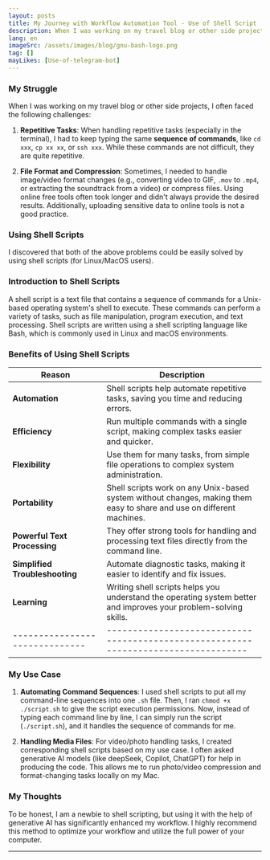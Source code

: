 ```yaml
---
layout: posts
title: My Journey with Workflow Automation Tool - Use of Shell Script
description: When I was working on my travel blog or other side projects, I often faced the following challenges
lang: en
imageSrc: /assets/images/blog/gnu-bash-logo.png
tag: []
mayLikes: [Use-of-telegram-bot]
---
```


### **My Struggle**
When I was working on my travel blog or other side projects, I often faced the following challenges:
1. **Repetitive Tasks**: When handling repetitive tasks (especially in the terminal), I had to keep typing the same **sequence of commands**, like `cd xxx`, `cp xx xx`, or `ssh xxx`. While these commands are not difficult, they are quite repetitive.

2. **File Format and Compression**: Sometimes, I needed to handle image/video format changes (e.g., converting video to GIF, `.mov` to `.mp4`, or extracting the soundtrack from a video) or compress files. Using online free tools often took longer and didn't always provide the desired results. Additionally, uploading sensitive data to online tools is not a good practice.

### **Using Shell Scripts**
I discovered that both of the above problems could be easily solved by using shell scripts (for Linux/MacOS users).

### **Introduction to Shell Scripts**
A shell script is a text file that contains a sequence of commands for a Unix-based operating system's shell to execute. These commands can perform a variety of tasks, such as file manipulation, program execution, and text processing. Shell scripts are written using a shell scripting language like Bash, which is commonly used in Linux and macOS environments.

### **Benefits of Using Shell Scripts**

| **Reason**                   | **Description**                                                                   |
|------------------------------|-----------------------------------------------------------------------------------|
| **Automation**               | Shell scripts help automate repetitive tasks, saving you time and reducing errors.|
| **Efficiency**               | Run multiple commands with a single script, making complex tasks easier and quicker.|
| **Flexibility**              | Use them for many tasks, from simple file operations to complex system administration.|
| **Portability**              | Shell scripts work on any Unix-based system without changes, making them easy to share and use on different machines.|
| **Powerful Text Processing** | They offer strong tools for handling and processing text files directly from the command line.|
| **Simplified Troubleshooting** | Automate diagnostic tasks, making it easier to identify and fix issues.|
| **Learning**                 | Writing shell scripts helps you understand the operating system better and improves your problem-solving skills.|
|------------------------------|-----------------------------------------------------------------------------------|

### **My Use Case**
1. **Automating Command Sequences**: I used shell scripts to put all my command-line sequences into one `.sh` file. Then, I ran `chmod +x ./script.sh` to give the script execution permissions. Now, instead of typing each command line by line, I can simply run the script (`./script.sh`), and it handles the sequence of commands for me.

2. **Handling Media Files**: For video/photo handling tasks, I created corresponding shell scripts based on my use case. I often asked generative AI models (like deepSeek, Copilot, ChatGPT) for help in producing the code. This allows me to run photo/video compression and format-changing tasks locally on my Mac.

### **My Thoughts**
To be honest, I am a newbie to shell scripting, but using it with the help of generative AI has significantly enhanced my workflow. I highly recommend this method to optimize your workflow and utilize the full power of your computer.

---